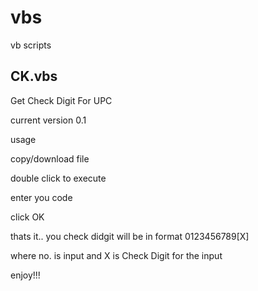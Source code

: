 # vbs
vb scripts

CK.vbs
--------

Get Check Digit For UPC 


current version 0.1 

usage

copy/download file

double click to execute

enter you code

click OK

thats it.. you check didgit will be in format 0123456789[X] 

where no. is input and X is Check Digit for the input


enjoy!!!
